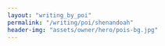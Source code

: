 ```yaml
---
layout: "writing_by_poi"
permalink: "/writing/poi/shenandoah"
header-img: "assets/owner/hero/pois-bg.jpg"
---
```

